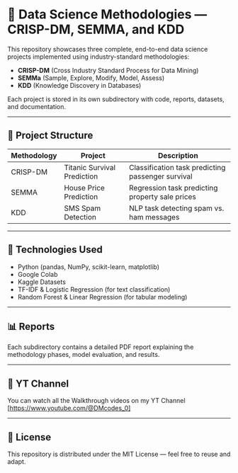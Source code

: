 # 📘 Data Science Methodologies — CRISP-DM, SEMMA, and KDD

This repository showcases three complete, end-to-end data science projects implemented using industry-standard methodologies:
- **CRISP-DM** (Cross Industry Standard Process for Data Mining)
- **SEMMa** (Sample, Explore, Modify, Model, Assess)
- **KDD** (Knowledge Discovery in Databases)

Each project is stored in its own subdirectory with code, reports, datasets, and documentation.

---

## 🧭 Project Structure

| Methodology | Project | Description |
|--------------|----------|--------------|
| CRISP-DM | Titanic Survival Prediction | Classification task predicting passenger survival |
| SEMMA | House Price Prediction | Regression task predicting property sale prices |
| KDD | SMS Spam Detection | NLP task detecting spam vs. ham messages |

---

## 🧰 Technologies Used
- Python (pandas, NumPy, scikit-learn, matplotlib)
- Google Colab
- Kaggle Datasets
- TF-IDF & Logistic Regression (for text classification)
- Random Forest & Linear Regression (for tabular modeling)

---

## 📊 Reports
Each subdirectory contains a detailed PDF report explaining the methodology phases, model evaluation, and results.

---

## 📄 YT Channel
You can watch all the Walkthrough videos on my YT Channel [https://www.youtube.com/@DMcodes_0]

---

## 📄 License
This repository is distributed under the MIT License — feel free to reuse and adapt.

